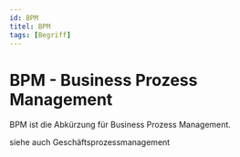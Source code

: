 ```yaml
---
id: BPM
titel: BPM
tags: [Begriff]
---
```


# BPM - Business Prozess Management

BPM ist die Abkürzung für Business Prozess Management.

siehe auch Geschäftsprozessmanagement

